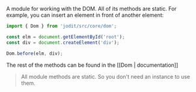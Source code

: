 A module for working with the DOM. All of its methods are static.
For example, you can insert an element in front of another element:

```js
import { Dom } from 'jodit/src/core/dom';

const elm = document.getElementById('root');
const div = document.createElement('div');

Dom.before(elm, div);
```

The rest of the methods can be found in the [[Dom | documentation]]

> All module methods are static. So you don't need an instance to use them.
